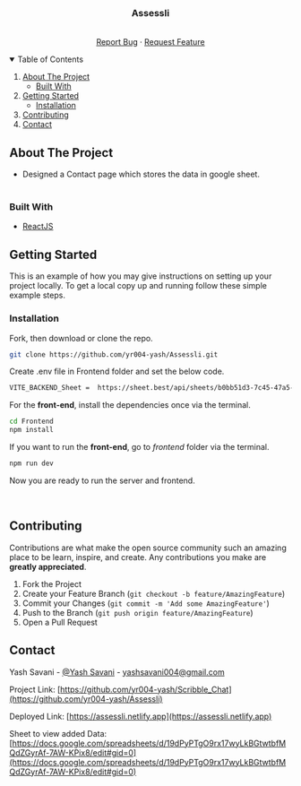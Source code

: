 <!-- PROJECT LOGO -->
<br />
<p align="center">
  <!--  -->

  <h3 align="center">Assessli</h3>

  <p align="center">
    <br />
    <a href="https://github.com/yr004-yash/Scribble_Chat/issues">Report Bug</a>
    ·
    <a href="https://github.com/yr004-yash/Scribble_Chat/issues">Request Feature</a>
  </p>
</p>



<!-- TABLE OF CONTENTS -->
<details open="open">
  <summary>Table of Contents</summary >
  <ol>
    <li>
      <a href="#about-the-project">About The Project</a>
      <ul>
        <li><a href="#built-with">Built With</a></li>
      </ul>
    </li>
    <li>
      <a href="#getting-started">Getting Started</a>
      <ul>
        <li><a href="#installation">Installation</a></li>
      </ul>
    </li>
    <li><a href="#contributing">Contributing</a></li>
    <li><a href="#contact">Contact</a></li>
  </ol>
</details>



<!-- ABOUT THE PROJECT -->
## About The Project

- Designed a Contact page which stores the data in google sheet.<br/><br/>


### Built With
* [ReactJS](https://reactjs.org/)


<!-- GETTING STARTED -->
## Getting Started

This is an example of how you may give instructions on setting up your project locally.
To get a local copy up and running follow these simple example steps.

### Installation


Fork, then download or clone the repo.
```bash
git clone https://github.com/yr004-yash/Assessli.git
```


Create .env file in Frontend folder and set the below code.
```bash
VITE_BACKEND_Sheet =  https://sheet.best/api/sheets/b0bb51d3-7c45-47a5-a956-04760fa925c0
```

For the **front-end**, install the dependencies once via the terminal.
```bash
cd Frontend
npm install
```

If you want to run the **front-end**, go to *frontend* folder via the terminal.
```bash
npm run dev
```

Now you are ready to run the server and frontend.

<br />

<!-- CONTRIBUTING -->
## Contributing

Contributions are what make the open source community such an amazing place to be learn, inspire, and create. Any contributions you make are **greatly appreciated**.

1. Fork the Project
2. Create your Feature Branch (`git checkout -b feature/AmazingFeature`)
3. Commit your Changes (`git commit -m 'Add some AmazingFeature'`)
4. Push to the Branch (`git push origin feature/AmazingFeature`)
5. Open a Pull Request


<!-- CONTACT -->
## Contact

Yash Savani - [@Yash Savani](https://www.linkedin.com/in/yash-savani-43b80b229/) - yashsavani004@gmail.com

Project Link: [https://github.com/yr004-yash/Scribble_Chat](https://github.com/yr004-yash/Assessli)

Deployed Link: [https://assessli.netlify.app](https://assessli.netlify.app)

Sheet to view added Data: [https://docs.google.com/spreadsheets/d/19dPyPTgO9rx17wyLkBGtwtbfMQdZGyrAf-7AW-KPix8/edit#gid=0](https://docs.google.com/spreadsheets/d/19dPyPTgO9rx17wyLkBGtwtbfMQdZGyrAf-7AW-KPix8/edit#gid=0)


<!-- MARKDOWN LINKS & IMAGES -->
<!-- https://www.markdownguide.org/basic-syntax/#reference-style-links -->
[product-screenshot]: images/screenshot.PNG
